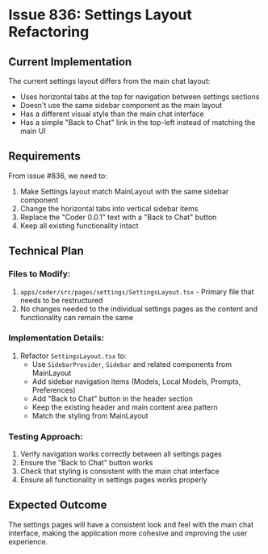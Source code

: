 # Issue 836: Settings Layout Refactoring

## Current Implementation
The current settings layout differs from the main chat layout:
- Uses horizontal tabs at the top for navigation between settings sections
- Doesn't use the same sidebar component as the main layout
- Has a different visual style than the main chat interface
- Has a simple "Back to Chat" link in the top-left instead of matching the main UI

## Requirements
From issue #836, we need to:
1. Make Settings layout match MainLayout with the same sidebar component
2. Change the horizontal tabs into vertical sidebar items
3. Replace the "Coder 0.0.1" text with a "Back to Chat" button
4. Keep all existing functionality intact

## Technical Plan

### Files to Modify:
1. `apps/coder/src/pages/settings/SettingsLayout.tsx` - Primary file that needs to be restructured
2. No changes needed to the individual settings pages as the content and functionality can remain the same

### Implementation Details:
1. Refactor `SettingsLayout.tsx` to:
   - Use `SidebarProvider`, `Sidebar` and related components from MainLayout
   - Add sidebar navigation items (Models, Local Models, Prompts, Preferences)
   - Add "Back to Chat" button in the header section
   - Keep the existing header and main content area pattern
   - Match the styling from MainLayout

### Testing Approach:
1. Verify navigation works correctly between all settings pages
2. Ensure the "Back to Chat" button works
3. Check that styling is consistent with the main chat interface
4. Ensure all functionality in settings pages works properly

## Expected Outcome
The settings pages will have a consistent look and feel with the main chat interface, making the application more cohesive and improving the user experience.